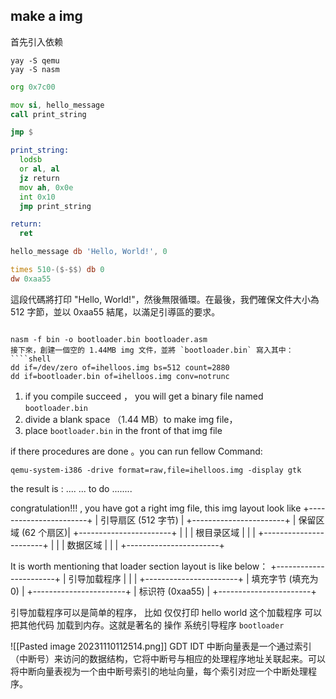 
## make a img 

首先引入依赖
```
yay -S qemu 
yay -S nasm
```


```asm
org 0x7c00

mov si, hello_message
call print_string

jmp $

print_string:
  lodsb
  or al, al
  jz return
  mov ah, 0x0e
  int 0x10
  jmp print_string

return:
  ret

hello_message db 'Hello, World!', 0

times 510-($-$$) db 0
dw 0xaa55
```

這段代碼將打印 "Hello, World!"，然後無限循環。在最後，我們確保文件大小為 512 字節，並以 0xaa55 結尾，以滿足引導區的要求。

```

nasm -f bin -o bootloader.bin bootloader.asm
接下來，創建一個空的 1.44MB img 文件，並將 `bootloader.bin` 寫入其中：
````shell
dd if=/dev/zero of=ihelloos.img bs=512 count=2880
dd if=bootloader.bin of=ihelloos.img conv=notrunc
```

1.   if you compile succeed ， you will get a binary file named `bootloader.bin`
2.  divide a blank space （1.44 MB）to  make img file， 
3. place `bootloader.bin` in the front of that img file

if there procedures are done 。you can run fellow Command: 
```shell
qemu-system-i386 -drive format=raw,file=ihelloos.img -display gtk
```
the result is : 
.... ...
to do 
........


congratulation!!! ,  you have got a right img file, 
this img layout look like 
+-----------------------+
|      引导扇区 (512 字节)  |
+-----------------------+
|      保留区域 (62 个扇区)|
+-----------------------+
|                                      |
|      根目录区域                |
|                                      |
+-----------------------+
|                                      |
|      数据区域                   |
|                                      |
+-----------------------+

It is worth mentioning that loader section layout is like below： 
+-----------------------+
|      引导加载程序            |
|                                      |
+-----------------------+
|     填充字节 (填充为0)    |
+-----------------------+
|      标识符 (0xaa55)       |
+-----------------------+

引导加载程序可以是简单的程序， 比如 仅仅打印 hello world 
这个加载程序 可以把其他代码 加载到内存。这就是著名的 操作 系统引导程序 `bootloader`


![[Pasted image 20231110112514.png]]
GDT  IDT
中断向量表是一个通过索引（中断号）来访问的数据结构，它将中断号与相应的处理程序地址关联起来。可以将中断向量表视为一个由中断号索引的地址向量，每个索引对应一个中断处理程序。


